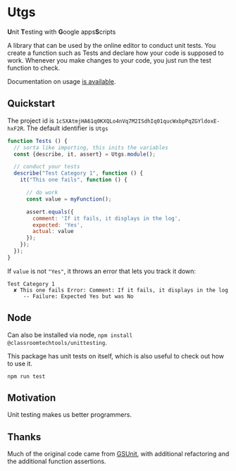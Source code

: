 # Utgs

**U**nit **T**esting with **G**oogle apps**S**cripts

A library that can be used by the online editor to conduct unit tests. You create a function such as Tests and declare how your code is supposed to work. Whenever you make changes to your code, you just run the test function to check.

Documentation on usage [is available](https://classroomtechtools.github.io/Utgs/).

## Quickstart

The project id is `1cSXAtmjHA61q0KXQLo4nVq7M2ISdhIq01qucWxbpPqZGYldoxE-hxF2R`. The default identifier is `Utgs`

```js
function Tests () {
  // sorta like importing, this inits the variables
  const {describe, it, assert} = Utgs.module(); 

  // conduct your tests
  describe("Test Category 1", function () {
    it("This one fails", function () {

      // do work
      const value = myFunction(); 

      assert.equals({
        comment: 'If it fails, it displays in the log',
        expected: 'Yes',
        actual: value
      });
    });
  });
}
```

If `value` is not `"Yes"`, it throws an error that lets you track it down:

```
Test Category 1
  ✘ This one fails Error: Comment: If it fails, it displays in the log
     -- Failure: Expected Yes but was No
```



## Node

Can also be installed via node, `npm install @classroomtechtools/unittesting`.

This package has unit tests on itself, which is also useful to check out how to use it.

`npm run test`

## Motivation

Unit testing makes us better programmers.

## Thanks

Much of the original code came from [GSUnit](https://sites.google.com/site/scriptsexamples/custom-methods/gsunit), with additional refactoring and the additional function assertions.

